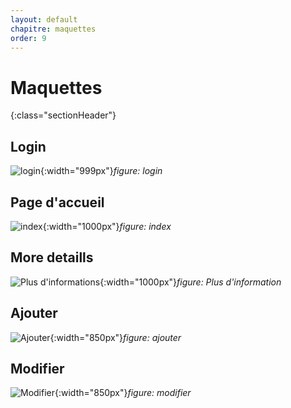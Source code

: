 ```yaml
---
layout: default
chapitre: maquettes
order: 9
---
```

# Maquettes
{:class="sectionHeader"}
<!-- new slide -->

## Login

![login](/lab-crud-standard-yasmine/maquettes/images/login.png){:width="999px"}*figure: login*

<!-- new slide -->

## Page d'accueil

![index](/lab-crud-standard-yasmine/maquettes/images/index-autoformations.png){:width="1000px"}*figure: index*


<!-- new slide -->

## More detaills

![Plus d'informations](/lab-crud-standard-yasmine/maquettes/images/more-details.png){:width="1000px"}*figure: Plus d'information*

<!-- new slide -->

## Ajouter

![Ajouter](/lab-crud-standard-yasmine/maquettes/images/create.png){:width="850px"}*figure: ajouter*

<!-- new slide -->

## Modifier
![Modifier](/lab-crud-standard-yasmine/maquettes/images/modifier.png){:width="850px"}*figure: modifier*

<!-- new slide -->
